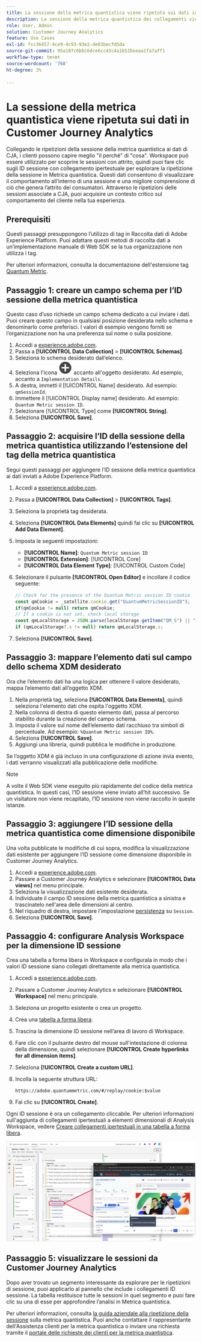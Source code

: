 ```yaml
---
title: La sessione della metrica quantistica viene ripetuta sui dati in Customer Journey Analytics
description: La sessione della metrica quantistica dei collegamenti viene ripetuta con i dati di CJA per comprendere meglio "il perché" dietro "cosa".
role: User, Admin
solution: Customer Journey Analytics
feature: Use Cases
exl-id: fcc36457-4ce9-4c93-93e2-de03becfd5da
source-git-commit: 95a107c6bbc6dce6cc43c4a1b51beeaa1fa7aff1
workflow-type: tm+mt
source-wordcount: '768'
ht-degree: 3%

---
```


# La sessione della metrica quantistica viene ripetuta sui dati in Customer Journey Analytics

Collegando le ripetizioni della sessione della metrica quantistica ai dati di CJA, i clienti possono capire meglio &quot;il perché&quot; di &quot;cosa&quot;.  Workspace può essere utilizzato per scoprire le sessioni con attrito, quindi puoi fare clic sugli ID sessione con collegamento ipertestuale per esplorare la ripetizione della sessione in Metrica quantistica.  Questi dati consentono di visualizzare il comportamento all’interno di una sessione e una migliore comprensione di ciò che genera l’attrito dei consumatori.  Attraverso le ripetizioni delle sessioni associate a CJA, puoi acquisire un contesto critico sul comportamento del cliente nella tua esperienza.

## Prerequisiti

Questi passaggi presuppongono l’utilizzo di tag in Raccolta dati di Adobe Experience Platform. Puoi adattare questi metodi di raccolta dati a un’implementazione manuale di Web SDK se la tua organizzazione non utilizza i tag.

Per ulteriori informazioni, consulta la documentazione dell&#39;estensione tag [Quantum Metric](https://experienceleague.adobe.com/it/docs/experience-platform/destinations/catalog/analytics/quantum-metric).

## Passaggio 1: creare un campo schema per l’ID sessione della metrica quantistica

Questo caso d’uso richiede un campo schema dedicato a cui inviare i dati. Puoi creare questo campo in qualsiasi posizione desiderata nello schema e denominarlo come preferisci. I valori di esempio vengono forniti se l’organizzazione non ha una preferenza sul nome o sulla posizione.

1. Accedi a [experience.adobe.com](https://experience.adobe.com).
1. Passa a **[!UICONTROL Data Collection]** > **[!UICONTROL Schemas]**.
1. Seleziona lo schema desiderato dall’elenco.
1. Seleziona l&#39;icona ![Aggiungi campo](/help/assets/icons/AddCircle.svg) accanto all&#39;oggetto desiderato. Ad esempio, accanto a `Implementation Details`.
1. A destra, immetti il [!UICONTROL Name] desiderato. Ad esempio: `qmSessionId`.
1. Immettere il [!UICONTROL Display name] desiderato. Ad esempio: `Quantum Metric session ID`.
1. Selezionare [!UICONTROL Type] come **[!UICONTROL String]**.
1. Seleziona **[!UICONTROL Save]**.

## Passaggio 2: acquisire l’ID della sessione della metrica quantistica utilizzando l’estensione del tag della metrica quantistica

Segui questi passaggi per aggiungere l’ID sessione della metrica quantistica ai dati inviati a Adobe Experience Platform.

1. Accedi a [experience.adobe.com](https://experience.adobe.com).
1. Passa a **[!UICONTROL Data Collection]** > **[!UICONTROL Tags]**.
1. Seleziona la proprietà tag desiderata.
1. Seleziona **[!UICONTROL Data Elements]** quindi fai clic su **[!UICONTROL Add Data Element]**.
1. Imposta le seguenti impostazioni:
   * **[!UICONTROL Name]**: `Quantum Metric session ID`
   * **[!UICONTROL Extension]**: [!UICONTROL Core]
   * **[!UICONTROL Data Element Type]**: [!UICONTROL Custom Code]
1. Selezionare il pulsante **[!UICONTROL Open Editor]** e incollare il codice seguente:

   ```js
   // Check for the presence of the Quantum Metric session ID cookie
   const qmCookie = _satellite.cookie.get("QuantumMetricSessionID");
   if(qmCookie != null) return qmCookie;
   // If a cookie is not set, check local storage
   const qmLocalStorage = JSON.parse(localStorage.getItem("QM_S") || "{}");
   if (qmLocalStorage?.s != null) return qmLocalStorage.s;
   ```

1. Seleziona **[!UICONTROL Save]**.

## Passaggio 3: mappare l’elemento dati sul campo dello schema XDM desiderato

Ora che l’elemento dati ha una logica per ottenere il valore desiderato, mappa l’elemento dati all’oggetto XDM.

1. Nella proprietà tag, seleziona **[!UICONTROL Data Elements]**, quindi seleziona l&#39;elemento dati che ospita l&#39;oggetto XDM.
1. Nella colonna di destra di questo elemento dati, passa al percorso stabilito durante la creazione del campo schema.
1. Imposta il valore sul nome dell’elemento dati racchiuso tra simboli di percentuale. Ad esempio: `%Quantum Metric session ID%`.
1. Seleziona **[!UICONTROL Save]**.
1. Aggiungi una libreria, quindi pubblica le modifiche in produzione.

Se l’oggetto XDM è già incluso in una configurazione di azione invia evento, i dati verranno visualizzati alla pubblicazione delle modifiche.

>[!NOTE]
>
>A volte il Web SDK viene eseguito più rapidamente del codice della metrica quantistica. In questi casi, l’ID sessione viene inviato all’hit successivo. Se un visitatore non viene recapitato, l’ID sessione non viene raccolto in queste istanze.

## Passaggio 3: aggiungere l’ID sessione della metrica quantistica come dimensione disponibile

Una volta pubblicate le modifiche di cui sopra, modifica la visualizzazione dati esistente per aggiungere l’ID sessione come dimensione disponibile in Customer Journey Analytics.

1. Accedi a [experience.adobe.com](https://experience.adobe.com).
1. Passare a Customer Journey Analytics e selezionare **[!UICONTROL Data views]** nel menu principale.
1. Seleziona la visualizzazione dati esistente desiderata.
1. Individuate il campo ID sessione della metrica quantistica a sinistra e trascinatelo nell&#39;area delle dimensioni al centro.
1. Nel riquadro di destra, impostare l&#39;impostazione [persistenza](/help/data-views/component-settings/persistence.md) su `Session`.
1. Seleziona **[!UICONTROL Save]**.

## Passaggio 4: configurare Analysis Workspace per la dimensione ID sessione

Crea una tabella a forma libera in Workspace e configurala in modo che i valori ID sessione siano collegati direttamente alla metrica quantistica.

1. Accedi a [experience.adobe.com](https://experience.adobe.com).
1. Passare a Customer Journey Analytics e selezionare **[!UICONTROL Workspace]** nel menu principale.
1. Seleziona un progetto esistente o crea un progetto.
1. Crea una [tabella a forma libera](/help/analysis-workspace/visualizations/freeform-table/freeform-table.md).
1. Trascina la dimensione ID sessione nell’area di lavoro di Workspace.
1. Fare clic con il pulsante destro del mouse sull&#39;intestazione di colonna della dimensione, quindi selezionare **[!UICONTROL Create hyperlinks for all dimension items]**.
1. Seleziona **[!UICONTROL Create a custom URL]**.
1. Incolla la seguente struttura URL:

   ```
   https://adobe.quantummetric.com/#/replay/cookie:$value
   ```

1. Fai clic su **[!UICONTROL Create]**.

Ogni ID sessione è ora un collegamento cliccabile. Per ulteriori informazioni sull&#39;aggiunta di collegamenti ipertestuali a elementi dimensionali di Analysis Workspace, vedere [Creare collegamenti ipertestuali in una tabella a forma libera](/help/analysis-workspace/visualizations/freeform-table/freeform-table-hyperlinks.md).

![Ripetizione sessione](assets/session-replay.png)

## Passaggio 5: visualizzare le sessioni da Customer Journey Analytics

Dopo aver trovato un segmento interessante da esplorare per le ripetizioni di sessione, puoi applicarlo al pannello che include i collegamenti ID sessione. La tabella restituisce tutte le sessioni in quel segmento e puoi fare clic su una di esse per approfondire l’analisi in Metrica quantistica.

Per ulteriori informazioni, consulta [la guida aziendale alla ripetizione della sessione](https://www.quantummetric.com/resources/ebook/the-enterprise-guide-to-session-replay) sulla metrica quantistica. Puoi anche contattare il rappresentante dell&#39;Assistenza clienti per la metrica quantistica o inviare una richiesta tramite il [portale delle richieste dei clienti per la metrica quantistica](https://community.quantummetric.com/s/public-support-page).
